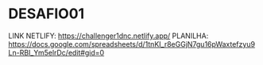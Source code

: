 # DESAFIO01
LINK NETLIFY: https://challenger1dnc.netlify.app/
PLANILHA: https://docs.google.com/spreadsheets/d/1tnKI_r8eGGjN7gu16pWaxtefzyu9Ln-RBI_Ym5elrDc/edit#gid=0
